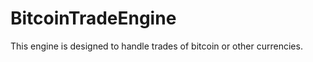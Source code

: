 BitcoinTradeEngine
==================

This engine is designed to handle trades of bitcoin or other currencies.
